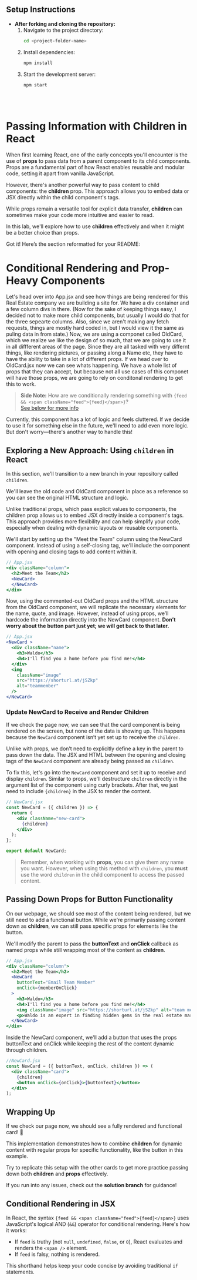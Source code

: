 ## Setup Instructions

- **After forking and cloning the repository:**
  1. Navigate to the project directory:
     ```bash
     cd <project-folder-name>
     ```
  2. Install dependencies:
     ```bash
     npm install
     ```
  3. Start the development server:
     ```bash
     npm start
     ```
<br><br/>
# **Passing Information with Children in React**

When first learning React, one of the early concepts you'll encounter is the use of **props** to pass data from a parent component to its child components. Props are a fundamental part of how React enables reusable and modular code, setting it apart from vanilla JavaScript.

However, there's another powerful way to pass content to child components: the **children** prop. This approach allows you to embed data or JSX directly within the child component's tags. 

While props remain a versatile tool for explicit data transfer, **children** can sometimes make your code more intuitive and easier to read.

In this lab, we'll explore how to use **children** effectively and when it might be a better choice than props.


Got it! Here’s the section reformatted for your README:

# **Conditional Rendering and Prop-Heavy Components**

Let's head over into App.jsx and see how things are being rendered for this Real Estate company we are building a site for. We have a div container and a few column divs in there. (Now for the sake of keeping things easy, I decided not to make more child components, but usually I would do that for the three sepearte columns. Also, since we aren't making any fetch requests, things are mostly hard coded in, but I would view it the same as puling data in from state.)
Now, we are using a componet called OldCard, which we realize we like the design of so much, that we are going to use it in all diffferent areas of the page. Since they are all tasked with very differnt things, like rendering pictures, or passing along a Name etc, they have to have the ability to take in a lot of different props. 
If we head over to OldCard.jsx now we can see whats happening. We have a whole list of props that they can accept, but because not all use cases of this componet will have those props, we are going to rely on conditonal rendering to get this to work.

> **Side Note:** How are we conditionally rendering something with `{feed && <span className="feed">{feed}</span>}`?   
> [See below for more info](#conditional-rendering-in-jsx)

Currently, this component has a lot of logic and feels cluttered. If we decide to use it for something else in the future, we'll need to add even more logic. But don't worry—there's another way to handle this!

## Exploring a New Approach: Using `children` in React

In this section, we'll transition to a new branch in your repository called `children`.

We'll leave the old code and OldCard component in place as a reference so you can see the original HTML structure and logic.

Unlike traditional props, which pass explicit values to components, the children prop allows us to embed JSX directly inside a component's tags. This approach provides more flexibility and can help simplify your code, especially when dealing with dynamic layouts or reusable components.

We'll start by setting up the "Meet the Team" column using the NewCard component. Instead of using a self-closing tag, we'll include the component with opening and closing tags to add content within it.

```jsx
// App.jsx
<div className="column">
  <h2>Meet the Team</h2>
  <NewCard>
  </NewCard>
</div>
```

Now, using the commented-out OldCard props and the HTML structure from the OldCard component, we will replicate the necessary elements for the name, quote, and image. However, instead of using props, we’ll hardcode the information directly into the NewCard component.
**Don’t worry about the button part just yet; we will get back to that later.**

```jsx
// App.jsx
<NewCard >
  <div className="name">
    <h3>Waldo</h3>
    <h4>I'll find you a home before you find me!</h4>
  </div>
  <img
    className="image"
    src="https://shorturl.at/jSZkp"
    alt="teammember"
  />
</NewCard>
```

### Update NewCard to Receive and Render Children

If we check the page now, we can see that the card component is being rendered on the screen, but none of the data is showing up. This happens because the `NewCard` component isn’t yet set up to receive the `children`.

Unlike with props, we don’t need to explicitly define a key in the parent to pass down the data. The JSX and HTML between the opening and closing tags of the `NewCard` component are already being passed as `children`.

To fix this, let's go into the `NewCard` component and set it up to receive and display `children`. Similar to props, we'll destructure `children` directly in the argument list of the component using curly brackets. After that, we just need to include `{children}` in the JSX to render the content.

```jsx
// NewCard.jsx
const NewCard = ({ children }) => {
  return (
    <div className="new-card">
      {children}
    </div>
  );
};

export default NewCard;
```


>Remember, when working with **props**, you can give them any name you want. However, when using this method with `children`, you **must** use the word `children` in the child component to access the passed content.

## Passing Down Props for Button Functionality

On our webpage, we should see most of the content being rendered, but we still need to add a functional button. While we're primarily passing content down as **children**, we can still pass specific props for elements like the button.

We'll modify the parent to pass the **buttonText** and **onClick** callback as named props while still wrapping most of the content as **children**.

```jsx
// App.jsx
<div className="column">
  <h2>Meet the Team</h2>
  <NewCard
    buttonText="Email Team Member"
    onClick={memberOnClick}
  >
    <h3>Waldo</h3>
    <h4>I'll find you a home before you find me!</h4>
    <img className="image" src="https://shorturl.at/jSZkp" alt="team member" />
    <p>Waldo is an expert in finding hidden gems in the real estate market.</p>
  </NewCard>
</div>
```

Inside the NewCard component, we'll add a button that uses the props buttonText and onClick while keeping the rest of the content dynamic through children.

```jsx
//NewCard.jsx
const NewCard = ({ buttonText, onClick, children }) => (
  <div className="card">
    {children}
    <button onClick={onClick}>{buttonText}</button>
  </div>
);
```

## Wrapping Up

If we check our page now, we should see a fully rendered and functional card! 🎉 

This implementation demonstrates how to combine **children** for dynamic content with regular props for specific functionality, like the button in this example. 

Try to replicate this setup with the other cards to get more practice passing down both **children** and **props** effectively.

If you run into any issues, check out the **solution branch** for guidance!


## Conditional Rendering in JSX

In React, the syntax `{feed && <span className="feed">{feed}</span>}` uses JavaScript's logical AND (`&&`) operator for conditional rendering. Here's how it works:

- If `feed` is truthy (not `null`, `undefined`, `false`, or `0`), React evaluates and renders the `<span />` element.
- If `feed` is falsy, nothing is rendered.

This shorthand helps keep your code concise by avoiding traditional `if` statements. 
